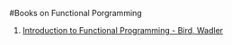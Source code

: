 #Books on Functional Porgramming

1. [Introduction to Functional Programming - Bird, Wadler](fp-book-Waldler.pdf)
